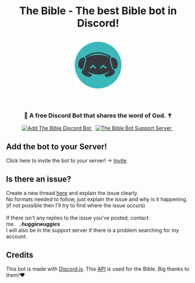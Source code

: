 <h1 align="center">
    <br>
    The Bible - The best Bible bot in Discord!
    <br><br>
    <img src="./assets/avatar.png" alt="The Bible icon">
    <br><br>
</h1>

<h3 align="center">
    📖 A free Discord Bot that shares the word of God. ✝
</h3>

<p align="center">
    <a href="https://discord.com/api/oauth2/authorize?client_id=1147533854387753063&permissions=8&scope=bot%20applications.commands">
        <img src="https://img.shields.io/badge/Discord-%235865F2.svg?style=for-the-badge&label=Add%20bot&labelColor=1b1c1d&logo=discord&logoColor=white&color=4c73df" alt="Add The Bible Discord Bot">
    </a>&nbsp;
    <a href="https://discord.gg/xNQjrPYC94">
        <img src="https://img.shields.io/badge/Discord-%235865F2.svg?style=for-the-badge&label=Support%20Server&labelColor=1b1c1d&logo=discord&logoColor=white&color=4c73df" alt="The Bible Bot Support Server">
    </a>&nbsp;
    <br>
</p>

## Add the bot to your Server!

Click here to invite the bot to your server!  ->  [Invite](https://discord.com/api/oauth2/authorize?client_id=1147533854387753063&permissions=8&scope=bot%20applications.commands)



## Is there an issue?

Create a new thread [here](https://github.com/huggiewuggies/nothuggiewuggies/issues) and explain the issue clearly.<br>No formats needed to follow, just explain the issue and why is it happening. (if not possible then I'll try to find where the issue occurs)
<br><br>
If there isn't any replies to the issue you've posted, contact me.<b><em>&nbsp;&nbsp;&nbsp;&nbsp;.huggiewuggies </em></b> <br>
I will also be in the support server if there is a problem searching for my account.

## Credits

This bot is made with [Discord.js](https://discord.js.org/). 
This [API](https://scriptures.nephi.org/) is used for the Bible. Big thanks to them!❤

</tr>
</table>

